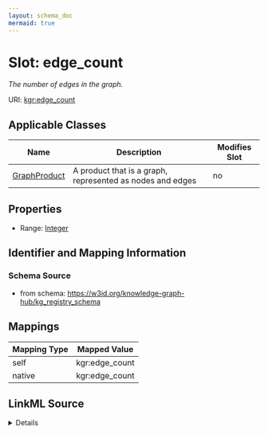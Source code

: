 ```yaml
---
layout: schema_doc
mermaid: true
---
```




# Slot: edge_count


_The number of edges in the graph._





URI: [kgr:edge_count](https://w3id.org/bridge2ai/data-sheets-schema/edge_count)



<!-- no inheritance hierarchy -->





## Applicable Classes

| Name | Description | Modifies Slot |
| --- | --- | --- |
| [GraphProduct](GraphProduct.html) | A product that is a graph, represented as nodes and edges |  no  |







## Properties

* Range: [Integer](Integer.html)





## Identifier and Mapping Information







### Schema Source


* from schema: https://w3id.org/knowledge-graph-hub/kg_registry_schema




## Mappings

| Mapping Type | Mapped Value |
| ---  | ---  |
| self | kgr:edge_count |
| native | kgr:edge_count |




## LinkML Source

<details>
```yaml
name: edge_count
description: The number of edges in the graph.
from_schema: https://w3id.org/knowledge-graph-hub/kg_registry_schema
rank: 1000
alias: edge_count
owner: GraphProduct
domain_of:
- GraphProduct
range: integer

```
</details>

